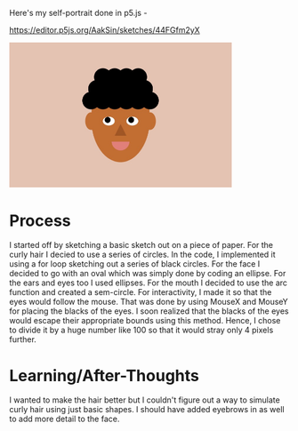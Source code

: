 Here's my self-portrait done in p5.js - 

https://editor.p5js.org/AakSin/sketches/44FGfm2yX

<img src="selfPortrait.jpg" width=400 />

# Process

I started off by sketching a basic sketch out on a piece of paper. For the curly hair I decied to use a series of circles. In the code, I implemented it using a for loop sketching out a series of black circles. For the face I decided to go with an oval which was simply done by coding an ellipse. For the ears and eyes too I used ellipses. For the mouth I decided to use the arc function and created a sem-circle. For interactivity, I made it so that the eyes would follow the mouse. That was done by using MouseX and MouseY for placing the blacks of the eyes. I soon realized that the blacks of the eyes would escape their appropriate bounds using this method. Hence, I chose to divide it by a huge number like 100 so that it would stray only 4 pixels further.

# Learning/After-Thoughts

I wanted to make the hair better but I couldn't figure out a way to simulate curly hair using just basic shapes. I should have added eyebrows in as well to add more detail to the face.
